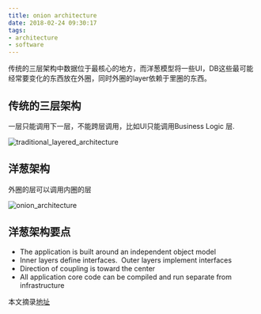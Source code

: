 ```yaml
---
title: onion architecture
date: 2018-02-24 09:30:17
tags:
- architecture
- software
---
```


传统的三层架构中数据位于最核心的地方，而洋葱模型将一些UI，DB这些最可能经常要变化的东西放在外圈，同时外圈的layer依赖于里圈的东西。

<!--more-->

## 传统的三层架构
一层只能调用下一层，不能跨层调用，比如UI只能调用Business Logic 层.

![traditional_layered_architecture](http://orafj4489.bkt.clouddn.com/traditional_layered_architecture.png)



## 洋葱架构
外圈的层可以调用内圈的层

![onion_architecture](http://orafj4489.bkt.clouddn.com/onion_architecture.png)

## 洋葱架构要点

- The application is built around an independent object model
- Inner layers define interfaces.  Outer layers implement interfaces
- Direction of coupling is toward the center
- All application core code can be compiled and run separate from infrastructure


本文摘录[地址](http://jeffreypalermo.com/blog/the-onion-architecture-part-1/)